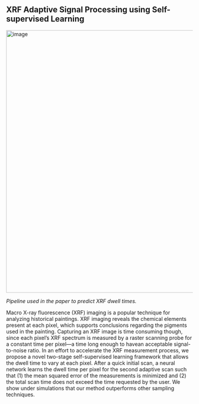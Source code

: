 
## XRF Adaptive Signal Processing using Self-supervised Learning

<img width="708" alt="image" src="https://github.com/user-attachments/assets/419abf39-8646-4012-9dd3-944c43afdefa" />



*Pipeline used in the paper to predict XRF dwell times.*



Macro X-ray fluorescence (XRF) imaging is a popular technique for analyzing historical paintings. XRF imaging reveals the chemical elements present at each pixel, which supports conclusions regarding the pigments used in the painting. Capturing an XRF image is time consuming though, since each pixel’s XRF spectrum is measured by a raster scanning probe
for a constant time per pixel—a time long enough to havean acceptable signal-to-noise ratio. In an effort to accelerate the XRF measurement process, we propose a novel two-stage self-supervised learning framework that allows the dwell time to vary at each pixel. After a quick initial scan, a neural network learns the dwell time per pixel for the second adaptive scan such that (1) the mean squared error of the measurements is minimized and (2) the total scan time does not exceed the time requested by the user. We show under simulations that our method outperforms other sampling techniques.
